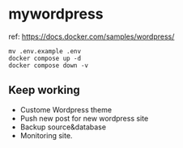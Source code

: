 # mywordpress

ref: https://docs.docker.com/samples/wordpress/

```
mv .env.example .env
docker compose up -d
docker compose down -v
```

## Keep working

- Custome Wordpress theme
- Push new post for new wordpress site
- Backup source&database
- Monitoring site.